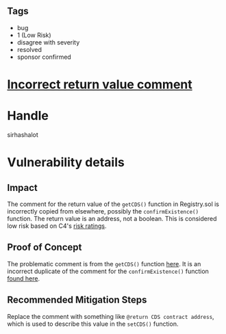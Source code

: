 ## Tags

- bug
- 1 (Low Risk)
- disagree with severity
- resolved
- sponsor confirmed

# [Incorrect return value comment](https://github.com/code-423n4/2022-01-insure-findings/issues/157) 

# Handle

sirhashalot


# Vulnerability details

## Impact

The comment for the return value of the `getCDS()` function in Registry.sol is incorrectly copied from elsewhere, possibly the `confirmExistence()` function. The return value is an address, not a boolean. This is considered low risk based on C4's [risk ratings](https://docs.code4rena.com/roles/wardens/judging-criteria#estimating-risk-tl-dr).

## Proof of Concept

The problematic comment is from the `getCDS()` function [here](https://github.com/code-423n4/2022-01-insure/blob/19d1a7819fe7ce795e6d4814e7ddf8b8e1323df3/contracts/Registry.sol#L99). It is an incorrect duplicate of the comment for the `confirmExistence()` function [found here](https://github.com/code-423n4/2022-01-insure/blob/19d1a7819fe7ce795e6d4814e7ddf8b8e1323df3/contracts/Registry.sol#L113).

## Recommended Mitigation Steps

Replace the comment with something like `@return CDS contract address`, which is used to describe this value in the `setCDS()` function.

